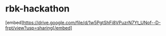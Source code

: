 # rbk-hackathon

[embed]https://drive.google.com/file/d/1w5PgtShFi8VPuzrN7Yt_UNof--D-frpt/view?usp=sharing[/embed]
